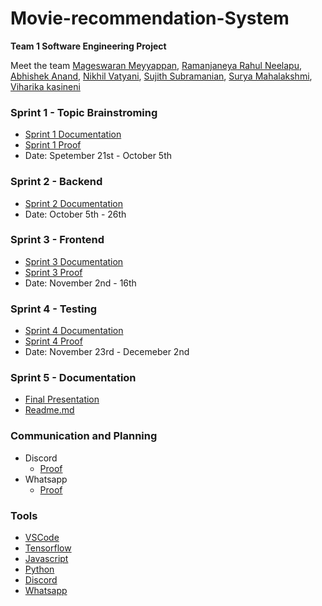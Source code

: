 # Movie-recommendation-System
__Team 1 Software Engineering Project__

Meet the team [Mageswaran Meyyappan](https://github.com/Magii18), [Ramanjaneya Rahul Neelapu](https://github.com/nr-rahul), [Abhishek Anand](https://github.com/abhisheknnd29), [Nikhil Vatyani](https://github.com/nvatyani), [Sujith Subramanian](https://github.com/Sujith1414), [Surya Mahalakshmi](https://github.com/SuryaMahalakshmi809), [Viharika kasineni](https://github.com/viharika09)

### Sprint 1 - Topic Brainstroming
* [Sprint 1 Documentation](https://docs.google.com/document/d/1AAA_Ln-JZEpHegUfR37J3_Ik0IdEulFigDbaTf64xhY/edit?usp=sharing)
* [Sprint 1 Proof](https://github.com/abhisheknnd29/Movie-recommendation-System/blob/fc0170eb5dc122515858a6ba7de702acd526148c/Sprint%201%20Proof.png)
* Date: Spetember 21st - October 5th
### Sprint 2 - Backend
* [Sprint 2 Documentation](https://docs.google.com/document/d/1TZ5BaFxXR3zFaJ8FCSOh1i-TcsDDx8FBHIKC6EjORJ8/edit?usp=sharing)
* Date: October 5th - 26th
### Sprint 3 - Frontend
* [Sprint 3 Documentation](https://docs.google.com/document/d/1vHl1WP6vK_FSBDM3OQeMhGJ0ydN8JRcN5E6I-Fm_9cI/edit)
* [Sprint 3 Proof](https://github.com/abhisheknnd29/Movie-recommendation-System/blob/80c363b18dd88ad2b38fea03ff35b854c1f37e8f/Sprint%203.png)
* Date: November 2nd - 16th
### Sprint 4 - Testing
* [Sprint 4 Documentation](https://docs.google.com/document/d/1ueDgqjG7YsUT1SQh9EB9bNEAIiPWF2yO/edit?usp=sharing&ouid=113271512452029518585&rtpof=true&sd=true)
* [Sprint 4 Proof](https://github.com/abhisheknnd29/Movie-recommendation-System/blob/80c363b18dd88ad2b38fea03ff35b854c1f37e8f/Sprint%204.png)
* Date: November 23rd - Decemeber 2nd
### Sprint 5 - Documentation
* [Final Presentation](https://docs.google.com/presentation/d/1wtxw9TWHqTfdrMSuwOaF38KkarwVMKAHM4R6kiTFpfA/edit?usp=sharing)
* [Readme.md](https://github.com/abhisheknnd29/Movie-recommendation-System/edit/main/README.md)

### Communication and Planning
* Discord
  * [Proof](https://github.com/abhisheknnd29/Movie-recommendation-System/blob/f341b00b2f01c5f0e27497e59f52e16e0f70e671/Discord.png)
* Whatsapp
  * [Proof](https://github.com/abhisheknnd29/Movie-recommendation-System/blob/eff80d41e9cc072d224ff51a21d0554824b490d8/Whatsapp.png)  
  
### 

### Tools
* [VSCode](https://code.visualstudio.com/)
* [Tensorflow](https://www.tensorflow.org/)
* [Javascript](https://www.javascript.com/)
* [Python](https://www.python.org/)
* [Discord](https://discord.com/)
* [Whatsapp](https://www.whatsapp.com/)
